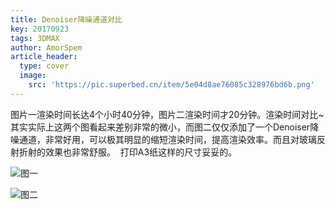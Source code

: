 ```yaml
---
title: Denoiser降噪通道对比
key: 20170923
tags: 3DMAX
author: AmorSpem
article_header:
  type: cover
  image:
    src: 'https://pic.superbed.cn/item/5e04d8ae76085c328976bd6b.png'
---
```


​	图片一渲染时间长达4个小时40分钟，图片二渲染时间才20分钟。渲染时间对比~
​	其实实际上这两个图看起来差别非常的微小，而图二仅仅添加了一个Denoiser降噪通道，非常好用，可以极其明显的缩短渲染时间，提高渲染效率。
​	而且对玻璃反射折射的效果也非常舒服。
​	打印A3纸这样的尺寸妥妥的。

<!--more-->

![图一](https://pic2.superbed.cn/item/5e04d8ae76085c328976bd6b.png)

![图二](https://pic2.superbed.cn/item/5e04d8e276085c328976c599.png)